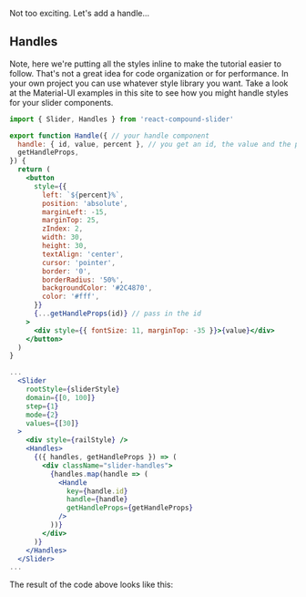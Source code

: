
Not too exciting.  Let's add a handle...

## Handles

Note, here we're putting all the styles inline to make the tutorial easier to follow.
That's not a great idea for code organization or for performance.
In your own project you can use whatever style library you want.
Take a look at the Material-UI examples in this site to see how you might handle styles for your slider components.

```jsx
import { Slider, Handles } from 'react-compound-slider'

export function Handle({ // your handle component
  handle: { id, value, percent }, // you get an id, the value and the percentage to place it.
  getHandleProps,
}) {
  return (
    <button
      style={{
        left: `${percent}%`,
        position: 'absolute',
        marginLeft: -15,
        marginTop: 25,
        zIndex: 2,
        width: 30,
        height: 30,
        textAlign: 'center',
        cursor: 'pointer',
        border: '0',
        borderRadius: '50%',
        backgroundColor: '#2C4870',
        color: '#fff',
      }}
      {...getHandleProps(id)} // pass in the id
    >
      <div style={{ fontSize: 11, marginTop: -35 }}>{value}</div>
    </button>
  )
}

...
  <Slider
    rootStyle={sliderStyle}
    domain={[0, 100]}
    step={1}
    mode={2}
    values={[30]}
  >
    <div style={railStyle} />
    <Handles>
      {({ handles, getHandleProps }) => (
        <div className="slider-handles">
          {handles.map(handle => (
            <Handle
              key={handle.id}
              handle={handle}
              getHandleProps={getHandleProps}
            />
          ))}
        </div>
      )}
    </Handles>
  </Slider>
...
```

The result of the code above looks like this:

